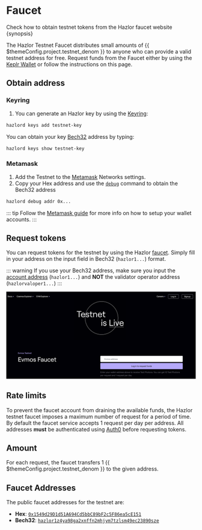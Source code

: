 <!--
order: 2
-->

# Faucet

Check how to obtain testnet tokens from the Hazlor faucet website {synopsis}

The Hazlor Testnet Faucet distributes small amounts of {{ $themeConfig.project.testnet_denom }} to anyone who can provide a valid testnet address for free. Request funds from the Faucet either by using the [Keplr Wallet](../guides/keys-wallets/keplr.md) or follow the instructions on this page.

## Obtain address

### Keyring

1. You can generate an Hazlor key by using the [Keyring](./../guides/keys-wallets/keyring.md):

```bash
hazlord keys add testnet-key
```

You can obtain your key [Bech32](./../basics/accounts.md#addresses-and-public-keys) address by typing:

```bash
hazlord keys show testnet-key
```

### Metamask

1. Add the Testnet to the [Metamask](./../guides/keys-wallets/metamask.md) Networks settings.
2. Copy your Hex address and use the [`debug`](./../basics/accounts.md#addresses-conversion) command to obtain the Bech32 address

  ```bash
  hazlord debug addr 0x...
  ```

::: tip
Follow the [Metamask guide](./../guides/keys-wallets/metamask.md) for more info on how to setup your wallet accounts.
:::

## Request tokens

<!-- TODO: update to support Hex format -->
You can request tokens for the testnet by using the Hazlor [faucet](https://faucet.hazlor.org).
Simply fill in your address on the input field in Bech32 (`hazlor1...`) format.

::: warning
If you use your Bech32 address, make sure you input the [account address](./../basics/accounts.md#addresses-and-public-keys) (`hazlor1...`) and **NOT** the validator operator address (`hazlorvaloper1...`)
:::

![faucet site](./img/faucet_web_page.png)

## Rate limits

To prevent the faucet account from draining the available funds, the Hazlor testnet faucet
imposes a maximum number of request for a period of time. By default the faucet service accepts 1
request per day per address. All addresses **must** be authenticated using
[Auth0](https://auth0.com/) before requesting tokens.

<!-- TODO: add screenshots of authentication window -->

## Amount

For each request, the faucet transfers 1 {{ $themeConfig.project.testnet_denom }} to the given address.

## Faucet Addresses

The public faucet addresses for the testnet are:

- **Hex**: [`0x1549d29D1d51A694Cd5bbC89bF2c5F86ea5cE151`](https://explorer.hazlor.com/address/0x1549d29D1d51A694Cd5bbC89bF2c5F86ea5cE151/transactions)
- **Bech32**: [`hazlor1z4ya98ga2xnffn2mhjym7tzlsm49ec23890sze`](https://explorer.hazlor.com/accounts/hazlor1z4ya98ga2xnffn2mhjym7tzlsm49ec23890sze)
